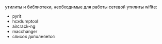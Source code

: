 
утилиты и библиотеки, необходимые для работы сетевой утилиты wifite:

  - pyrit
  - hcxdumptool
  - aircrack-ng
  - macchanger
  - список дополняется
